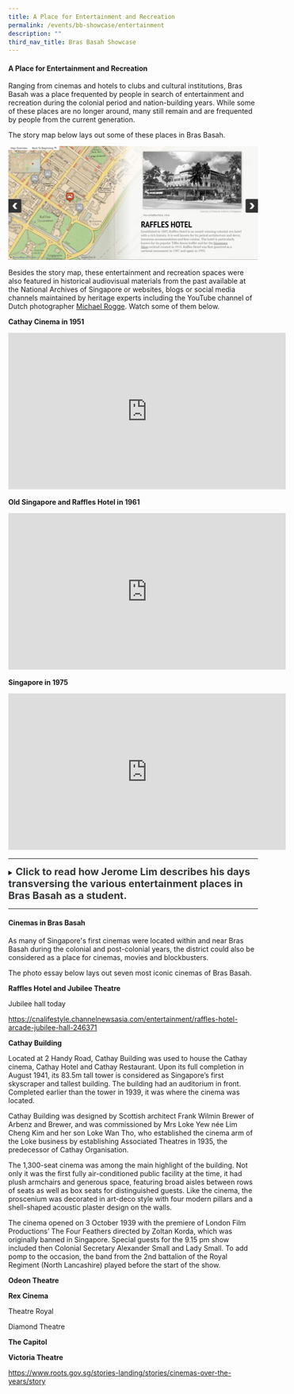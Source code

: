 ```yaml
---
title: A Place for Entertainment and Recreation
permalink: /events/bb-showcase/entertainment
description: ""
third_nav_title: Bras Basah Showcase
---
```

#### **A Place for Entertainment and Recreation**

Ranging from cinemas and hotels to clubs and cultural institutions, Bras Basah was a place frequented by people in search of entertainment and recreation during the colonial period and nation-building years. While some of these places are no longer around, many still remain and are frequented by people from the current generation. 

The story map below lays out some of these places in Bras Basah.

[![Alt text for image on Isomer site](/images/sample-bb-storymap-entertainment-2.jpg)](https://uploads.knightlab.com/storymapjs/04f5c05311b7e48aadefd0cdd269c308/bras-basah-places-of-entertainment-in-the-past/index.html)

Besides the story map, these entertainment and recreation spaces were also featured in historical audiovisual materials from the past available at the National Archives of Singapore or websites, blogs or social media channels maintained by heritage experts including the YouTube channel of Dutch photographer [Michael Rogge](https://www.youtube.com/watch?v=TCrh2WbJCp4&list=PLEF0C03E544562464). Watch some of them below.

**Cathay Cinema in 1951**

<iframe width="560" height="315" src="https://www.youtube.com/embed/rmI3ZkuFE98" title="YouTube video player" frameborder="0" allow="accelerometer; autoplay; clipboard-write; encrypted-media; gyroscope; picture-in-picture" allowfullscreen></iframe>

**Old Singapore and Raffles Hotel in 1961**

<iframe width="560" height="315" src="https://www.youtube.com/embed/bl1XQ2ipBJU" title="YouTube video player" frameborder="0" allow="accelerometer; autoplay; clipboard-write; encrypted-media; gyroscope; picture-in-picture" allowfullscreen></iframe>

**Singapore in 1975**

<iframe width="560" height="315" src="https://www.youtube.com/embed/wCEMmips_OA" title="YouTube video player" frameborder="0" allow="accelerometer; autoplay; clipboard-write; encrypted-media; gyroscope; picture-in-picture" allowfullscreen></iframe>

_____

<details>
<summary><span style="font-weight: 700; font-size: 20px; font-style: normal; color:#353839">Click to read how Jerome Lim describes his days transversing the various entertainment places in Bras Basah as a student.</span></summary>
<br>
<span style="font-weight: 400; font-size: 20px; font-style: normal; color:#778899">Lambert has maintained a high reputation for artistic portraiture, and of landscapes they have one of the finest collections in the East, comprising about three thousand subjects relating to Siam, Singapore, Borneo, Malaya and China. An extensive trade is done in picture poscards, the turnover being about a quarter million cards a year. A large stock of apparatus is always kept in hand.</span>
	
</details>

_____

#### **Cinemas in Bras Basah**

As many of Singapore's first cinemas were located within and near Bras Basah during the colonial and post-colonial years, the district could also be considered as a place for cinemas, movies and blockbusters.

The photo essay below lays out seven most iconic cinemas of Bras Basah.

**Raffles Hotel and Jubilee Theatre**

Jubilee hall today

https://cnalifestyle.channelnewsasia.com/entertainment/raffles-hotel-arcade-jubilee-hall-246371

**Cathay Building**

Located at 2 Handy Road, Cathay Building was used to house the Cathay cinema, Cathay Hotel and Cathay Restaurant. Upon its full completion in August 1941, its 83.5m tall tower is considered as Singapore’s first skyscraper and tallest building. The building had an auditorium in front. Completed earlier than the tower in 1939, it was where the cinema was located.

Cathay Building was designed by Scottish architect Frank Wilmin Brewer of Arbenz and Brewer, and was commissioned by Mrs Loke Yew née Lim Cheng Kim and her son Loke Wan Tho, who established the cinema arm of the Loke business by establishing Associated Theatres in 1935, the predecessor of Cathay Organisation.

The 1,300-seat cinema was among the main highlight of the building. Not only it was the first fully air-conditioned public facility at the time, it had plush armchairs and generous space, featuring broad aisles between rows of seats as well as box seats for distinguished guests. Like the cinema, the proscenium was decorated in art-deco style with four modern pillars and a shell-shaped acoustic plaster design on the walls.

The cinema opened on 3 October 1939 with the premiere of London Film Productions’ The Four Feathers directed by Zoltan Korda, which was originally banned in Singapore. Special guests for the 9.15 pm show included then Colonial Secretary Alexander Small and Lady Small. To add pomp to the occasion, the band from the 2nd battalion of the Royal Regiment (North Lancashire) played before the start of the show.

**Odeon Theatre**

**Rex Cinema**

Theatre Royal

Diamond Theatre

**The Capitol**

**Victoria Theatre**

https://www.roots.gov.sg/stories-landing/stories/cinemas-over-the-years/story
